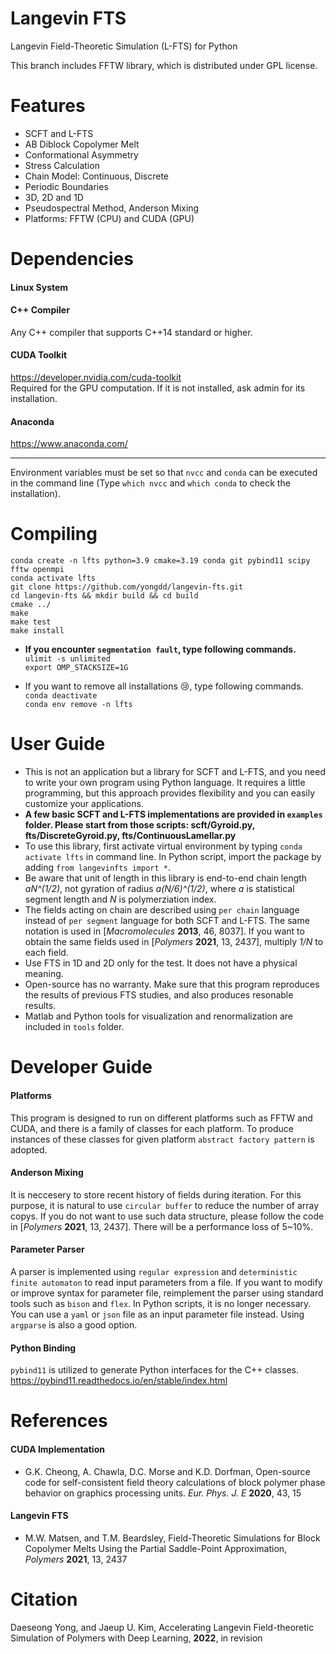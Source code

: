 # Langevin FTS
Langevin Field-Theoretic Simulation (L-FTS) for Python

This branch includes FFTW library, which is distributed under GPL license.

# Features
* SCFT and L-FTS   
* AB Diblock Copolymer Melt  
* Conformational Asymmetry   
* Stress Calculation   
* Chain Model: Continuous, Discrete   
* Periodic Boundaries  
* 3D, 2D and 1D
* Pseudospectral Method, Anderson Mixing   
* Platforms: FFTW (CPU) and CUDA (GPU)   

# Dependencies
#### Linux System

#### C++ Compiler
  Any C++ compiler that supports C++14 standard or higher.

#### CUDA Toolkit
  https://developer.nvidia.com/cuda-toolkit   
  Required for the GPU computation. If it is not installed, ask admin for its installation.

#### Anaconda
  https://www.anaconda.com/

* * *
Environment variables must be set so that `nvcc` and `conda` can be executed in the command line (Type `which nvcc` and `which conda` to check the installation).

# Compiling
  `conda create -n lfts python=3.9 cmake=3.19 conda git pybind11 scipy fftw openmpi`  
  `conda activate lfts`  
  `git clone https://github.com/yongdd/langevin-fts.git`  
  `cd langevin-fts && mkdir build && cd build`  
  `cmake ../`  
  `make`   
  `make test`   
  `make install`   

* **If you encounter `segmentation fault`, type following commands.**      
  `ulimit -s unlimited`   
  `export OMP_STACKSIZE=1G`   
   
*  If you want to remove all installations :cry:, type following commands.   
   `conda deactivate`   
   `conda env remove -n lfts`   
   
# User Guide
+ This is not an application but a library for SCFT and L-FTS, and you need to write your own program using Python language. It requires a little programming, but this approach provides flexibility and you can easily customize your applications.   
+ **A few basic SCFT and L-FTS implementations are provided in `examples` folder. Please start from those scripts: scft/Gyroid.py, fts/DiscreteGyroid.py, fts/ContinuousLamellar.py**   
+ To use this library, first activate virtual environment by typing `conda activate lfts` in command line. In Python script, import the package by adding  `from langevinfts import *`.   
+ Be aware that unit of length in this library is end-to-end chain length *aN^(1/2)*, not gyration of radius *a(N/6)^(1/2)*, where *a* is statistical segment length and *N* is polymerziation index.  
+ The fields acting on chain are described using `per chain` language instead of `per segment` language for both SCFT and L-FTS. The same notation is used in [*Macromolecules* **2013**, 46, 8037]. If you want to obtain the same fields used in [*Polymers* **2021**, 13, 2437], multiply *1/N* to each field.
+ Use FTS in 1D and 2D only for the test. It does not have a physical meaning.
+ Open-source has no warranty. Make sure that this program reproduces the results of previous FTS studies, and also produces resonable results.  
+ Matlab and Python tools for visualization and renormalization are included in `tools` folder.   

# Developer Guide
#### Platforms  
  This program is designed to run on different platforms such as FFTW and CUDA, and there is a family of classes for each platform. To produce instances of these classes for given platform `abstract factory pattern` is adopted.   

#### Anderson Mixing  
  It is neccesery to store recent history of fields during iteration. For this purpose, it is natural to use `circular buffer` to reduce the number of array copys. If you do not want to use such data structure, please follow the code in [*Polymers* **2021**, 13, 2437]. There will be a performance loss of 5~10%.

#### Parameter Parser  
  A parser is implemented using `regular expression` and `deterministic finite automaton` to read input parameters from a file. If you want to modify or improve syntax for parameter file, reimplement the parser using standard tools such as `bison` and `flex`. In Python scripts, it is no longer necessary. You can use a `yaml` or `json` file as an input parameter file instead. Using `argparse` is also a good option.   

#### Python Binding  
  `pybind11` is utilized to generate Python interfaces for the C++ classes.   
   https://pybind11.readthedocs.io/en/stable/index.html 

# References
#### CUDA Implementation
+ G.K. Cheong, A. Chawla, D.C. Morse and K.D. Dorfman, Open-source code for self-consistent field theory calculations of block polymer phase behavior on graphics processing units. *Eur. Phys. J. E* **2020**, 43, 15
#### Langevin FTS
+ M.W. Matsen, and T.M. Beardsley, Field-Theoretic Simulations for Block Copolymer Melts Using the Partial Saddle-Point Approximation, *Polymers* **2021**, 13, 2437   

# Citation
Daeseong Yong, and Jaeup U. Kim, Accelerating Langevin Field-theoretic Simulation of Polymers with Deep Learning, **2022**, in revision